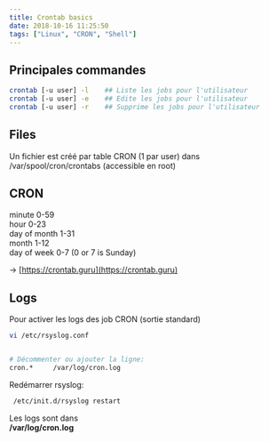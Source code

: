 ```yaml
---
title: Crontab basics
date: 2018-10-16 11:25:50
tags: ["Linux", "CRON", "Shell"]
---
```


## Principales commandes

```sh
crontab [-u user] -l    ## Liste les jobs pour l'utilisateur
crontab [-u user] -e    ## Edite les jobs pour l'utilisateur
crontab [-u user] -r    ## Supprime les jobs pour l'utilisateur

```

## Files

Un fichier est créé par table CRON (1 par user) dans /var/spool/cron/crontabs  (accessible en root)

## CRON

minute 	0-59  
hour 	0-23  
day of month 	1-31  
month 	1-12   
day of week 	0-7 (0 or 7 is Sunday)  


-> [https://crontab.guru](https://crontab.guru)

## Logs

Pour activer les logs des job CRON (sortie standard)
```sh
vi /etc/rsyslog.conf


# Décommenter ou ajouter la ligne:  
cron.*     /var/log/cron.log
```



Redémarrer rsyslog:
```sh
 /etc/init.d/rsyslog restart
```

Les logs sont dans  
**/var/log/cron.log**
